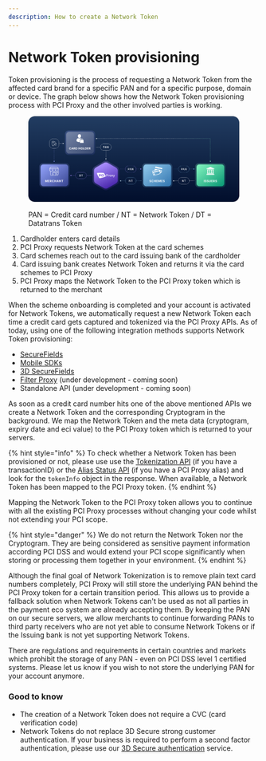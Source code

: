 ```yaml
---
description: How to create a Network Token
---
```


# Network Token provisioning

Token provisioning is the process of requesting a Network Token from the affected card brand for a specific PAN and for a specific purpose, domain or device. The graph below shows how the Network Token provisioning process with PCI Proxy and the other involved parties is working.&#x20;

<figure><img src="../../.gitbook/assets/Explainer-graphic.png" alt=""><figcaption><p>PAN = Credit card number  /  NT = Network Token  /  DT = Datatrans Token</p></figcaption></figure>

1. Cardholder enters card details
2. PCI Proxy requests Network Token at the card schemes
3. Card schemes reach out to the card issuing bank of the cardholder&#x20;
4. Card issuing bank creates Network Token and returns it via the card schemes to PCI Proxy
5. PCI Proxy maps the Network Token to the PCI Proxy token which is returned to the merchant

When the scheme onboarding is completed and your account is activated for Network Tokens, we automatically request a new Network Token each time a credit card gets captured and tokenized via the PCI Proxy APIs. As of today, using one of the following integration methods supports Network Token provisioning:&#x20;

* [SecureFields](../../collect/secure-fields-js/)
* [Mobile SDKs](../../collect/mobile-sdks.md)
* [3D SecureFields](../../authenticate/3d-secure-fields-js/)
* [Filter Proxy](../../collect/filter-proxy/) (under development - coming soon)
* Standalone API (under development - coming soon)

As soon as a credit card number hits one of the above mentioned APIs we create a Network Token and the corresponding Cryptogram in the background. We map the Network Token and the meta data (cryptogram, expiry date and eci value) to the PCI Proxy token which is returned to your servers.&#x20;

{% hint style="info" %}
To check whether a Network Token has been provisioned or not, please use use the [Tokenization API](../../collect/secure-fields-js/#4.-obtain-the-tokens) (if you have a transactionID) or the [Alias Status API](account-lifecycle-management.md#alias-status-api) (if you have a PCI Proxy alias) and look for the `tokenInfo` object in the response. When available, a Network Token has been mapped to the PCI Proxy token.&#x20;
{% endhint %}

Mapping the Network Token to the PCI Proxy token allows you to continue with all the existing PCI Proxy processes without changing your code whilst not extending your PCI scope.&#x20;

{% hint style="danger" %}
We do not return the Network Token nor the Cryptogram. They are being considered as sensitive payment information according PCI DSS and would extend your PCI scope significantly when storing or processing them together in your environment.&#x20;
{% endhint %}

Although the final goal of Network Tokenization is to remove plain text card numbers completely, PCI Proxy will still store the underlying PAN behind the PCI Proxy token for a certain transition period. This allows us to provide a fallback solution when Network Tokens can't be used as not all parties in the payment eco system are already accepting them. By keeping the PAN on our secure servers, we allow merchants to continue forwarding PANs to third party receivers who are not yet able to consume Network Tokens or if the Issuing bank is not yet supporting Network Tokens.&#x20;

There are regulations and requirements in certain countries and markets which prohibit the storage of any PAN - even on PCI DSS level 1 certified systems. Please let us know if you wish to not store the underlying PAN for your account anymore.&#x20;

### Good to know

* The creation of a Network Token does not require a CVC (card verification code)
* Network Tokens do not replace 3D Secure strong customer authentication. If your business is required to perform a second factor authentication, please use our [3D Secure authentication](../../authenticate/3d-secure-api.md) service.&#x20;
